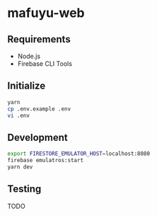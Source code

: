 # mafuyu-web

## Requirements 

- Node.js
- Firebase CLI Tools

## Initialize

```sh
yarn
cp .env.example .env
vi .env
```

## Development

```sh
export FIRESTORE_EMULATOR_HOST=localhost:8080
firebase emulatros:start
yarn dev
```

## Testing 

TODO
